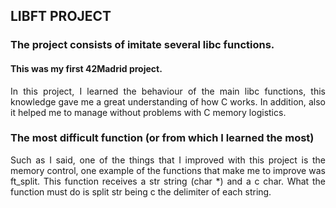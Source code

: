 ## LIBFT PROJECT
### The project consists of imitate several libc functions.
#### This was my first 42Madrid project.

<div style="text-align:justify">In this project, I learned the behaviour of the main libc functions, 
this knowledge gave me a great understanding of how C works. In addition, also it helped me to manage without problems
with C memory logistics.</div>

### The most difficult function (or from which I learned the most)

<div style="text-align:justify">Such as I said, one of the things that I improved with this project is the memory control, 
one example of the functions that make me to improve was ft_split. This function receives a str string (char *) and a c char. 
What the function must do is split str being c the delimiter of each string.</div>
